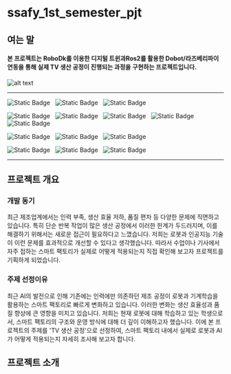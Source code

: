 # ssafy_1st_semester_pjt

## 여는 말
#### **본 프로젝트는 RoboDk를 이용한 디지털 트윈과Ros2를 활용한 Dobot/라즈베리파이 연동을 통해 실제 TV 생산 공정이 진행되는 과정을 구현하는 프로젝트입니다.**
![alt text](https://dh2zq2763s2kl.cloudfront.net/robot/img/Dobot-Magician-robot.png)

---
![Static Badge](https://img.shields.io/badge/raspberrypi-%23A22846?style=flat&logo=raspberrypi&logoColor=white)<!-- 라즈베리파이 -->
&nbsp;
![Static Badge](https://img.shields.io/badge/realsense-%230071C5?style=flat&logo=intel&logoColor=white)<!-- realsense -->
&nbsp;
![Static Badge](https://img.shields.io/badge/roboflow-%236706CE?style=flat&logo=roboflow&logoColor=white)<!-- roboflow -->



![Static Badge](https://img.shields.io/badge/python-python?style=flat&logo=python&logoColor=FFFFFF&color=%233776AB)<!-- 파이썬 -->
&nbsp;
![Static Badge](https://img.shields.io/badge/html-html?style=flat&logo=html5&logoColor=FFFFFF&color=%23E34F26)<!-- HTML -->
&nbsp;
![Static Badge](https://img.shields.io/badge/css-css?style=flat&logo=css&logoColor=FFFFFF&color=%23663399)<!-- CSS -->
&nbsp;
![Static Badge](https://img.shields.io/badge/tailwindcss-%2306B6D4?style=flat&logo=tailwindcss&logoColor=white)<!-- tailwindcss -->
&nbsp;
![Static Badge](https://img.shields.io/badge/javascript-javascript?style=flat&logo=javascript&logoColor=%23F7DF1E&color=555555)<!-- 자바스크립트 -->

![Static Badge](https://img.shields.io/badge/fastapi-%23009688?style=flat&logo=fastapi&logoColor=white)<!-- fastapi -->
&nbsp;
![Static Badge](https://img.shields.io/badge/flask-%23000000?style=flat&logo=flask&logoColor=white)<!-- flask -->
&nbsp;
![Static Badge](https://img.shields.io/badge/next.js-%23000000?style=flat&logo=nextdotjs&logoColor=white)<!-- next.js -->

![Static Badge](https://img.shields.io/badge/ros2-%2322314E?style=flat&logo=ros&logoColor=white)<!-- ros2 -->
&nbsp;
![Static Badge](https://img.shields.io/badge/opencv-%235C3EE8?style=flat&logo=opencv&logoColor=white)<!-- opencv -->
&nbsp;
![Static Badge](https://img.shields.io/badge/yolo-%23111F68?style=flat&logo=yolo&logoColor=white)<!-- yolo -->


---

## 프로젝트 개요
### 개발 동기
최근 제조업계에서는 인력 부족, 생산 효율 저하, 품질 편차 등 다양한 문제에 직면하고 있습니다. 특히 단순 반복 작업이 많은 생산 공정에서 이러한 한계가 두드러지며, 이를 해결하기 위해서는 새로운 접근이 필요하다고 느꼈습니다.
저희는 로봇과 인공지능 기술이 이런 문제를 효과적으로 개선할 수 있다고 생각했습니다. 따라서 수업이나 기사에서 자주 접하는 스마트 팩토리가 실제로 어떻게 적용되는지 직접 확인해 보고자 프로젝트를 기획하게 되었습니다.
 

### 주제 선정이유
최근 AI의 발전으로 인해 기존에는 인력에만 의존하던 제조 공정이 로봇과 기계학습을 활용하는 스마트 팩토리로 빠르게 변화하고 있습니다. 이러한 변화는 생산 효율성과 품질 향상에 큰 영향을 미치고 있습니다. 저희는 현재 로봇에 대해 학습하고 있는 학생으로서, 스마트 팩토리의 구조와 운영 방식에 대해 더 깊이 이해하고자 했습니다. 이에 본 프로젝트의 주제를 'TV 생산 공정'으로 선정하여, 스마트 팩토리 내에서 실제로 로봇과 AI가 어떻게 적용되는지 자세히 조사해 보고자 합니다.

## 프로젝트 소개

